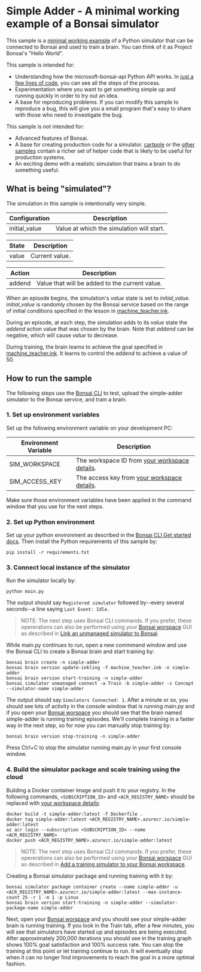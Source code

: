 # Simple Adder - A minimal working example of a Bonsai simulator

This sample is a [minimal working example](https://en.wikipedia.org/wiki/Minimal_working_example) of a Python simulator that can be connected to Bonsai and used to train a brain. You can think of it as Project Bonsai's "Hello World".

This sample is intended for:
* Understanding how the microsoft-bonsai-api Python API works. In [just a few lines of code](main.py), you can see all the steps of the process.
* Experimentation where you want to get something simple up and running quickly in order to try out an idea.
* A base for reproducing problems. If you can modify this sample to reproduce a bug, this will give you a small program that's easy to share with those who need to investigate the bug.

This sample is not intended for:
* Advanced features of Bonsai.
* A base for creating production code for a simulator. [cartpole](../cartpole/README.md) or the [other samples](../../../README.md#python) contain a richer set of helper code that is likely to be useful for production systems.
* An exciting demo with a realistic simulation that trains a brain to do something useful.

## What is being "simulated"?

The simulation in this sample is intentionally very simple.

| Configuration | Description |
| ----- | ----- |
| initial_value | Value at which the simulation will start. |

| State | Description |
| ----- | ----- |
| value | Current value. |

| Action | Description | 
| ------ | -------------------- |
| addend | Value that will be added to the current value. |

When an episode begins, the simulation's *value* state is set to *initial_value*. *initial_value* is randomly chosen by the Bonsai service based on the range of initial conditions specified in the lesson in [machine_teacher.ink](machine_teacher.ink).

During an episode, at each step, the simulation adds to its *value* state the *addend* action value that was chosen by the brain. Note that *addend* can be negative, which will cause *value* to decrease.

During training, the brain learns to achieve the goal specified in [machine_teacher.ink](machine_teacher.ink). It learns to control the *addend* to achieve a value of 50.

## How to run the sample

The following steps use the [Bonsai CLI](https://docs.microsoft.com/en-us/bonsai/cli) to test, upload the simple-adder simulator to the Bonsai service, and train a brain.

### 1. Set up environment variables

Set up the following environment variable on your development PC:

| Environment Variable | Description |
| ----- | ----- |
| SIM_WORKSPACE | The workspace ID from [your workspace details](https://docs.microsoft.com/en-us/bonsai/cookbook/get-workspace-info). |
| SIM_ACCESS_KEY | The access key from [your workspace details](https://docs.microsoft.com/en-us/bonsai/cookbook/get-workspace-info). |

Make sure those environment variables have been applied in the command window that you use for the next steps.

### 2. Set up Python environment

Set up your python environment as described in the [Bonsai CLI Get started docs](https://docs.microsoft.com/en-us/bonsai/cli).
Then install the Python requirements of this sample by:

```
pip install -r requirements.txt
```

### 3. Connect local instance of the simulator

Run the simulator locally by:

```
python main.py
```

The output should say `Registered simulator` followed by--every several seconds--a line saying `Last Event: Idle`.

> NOTE: The next step uses Bonsai CLI commands.
> If you prefer, these opererations can also be performed using your [Bonsai worspace](https://preview.bons.ai/) GUI as described in [Link an unmanaged simulator to Bonsai](https://docs.microsoft.com/en-us/bonsai/guides/run-a-local-sim?tabs=bash%2Ctest-with-ui&pivots=sim-lang-python).

While main.py continues to run, open a new commmand window and use the Bonsai CLI to create a Bonsai brain and start training by:

```
bonsai brain create -n simple-adder
bonsai brain version update-inkling -f machine_teacher.ink -n simple-adder
bonsai brain version start-training -n simple-adder
bonsai simulator unmanaged connect -a Train -b simple-adder -c Concept --simulator-name simple-adder
```

The output should say `Simulators Connected: 1`. After a minute or so, you should see lots of activity in the console window that
is running main.py and if you open your [Bonsai worspace](https://preview.bons.ai/) you should see that the brain named simple-adder
is running training episodes. We'll complete training in a faster way in the next step, so for now you can manually stop training by:

```
bonsai brain version stop-training -n simple-adder
```

Press Ctrl+C to stop the simulator running main.py in your first console window.

### 4. Build the simulator package and scale training using the cloud

Building a Docker container image and push it to your registry.
In the following commands, `<SUBSCRIPTION_ID>` and `<ACR_REGISTRY_NAME>` should be replaced with
[your workspace details](https://docs.microsoft.com/en-us/bonsai/cookbook/get-workspace-info):

```
docker build -t simple-adder:latest -f Dockerfile .
docker tag simple-adder:latest <ACR_REGISTRY_NAME>.azurecr.io/simple-adder:latest
az acr login --subscription <SUBSCRIPTION_ID> --name <ACR_REGISTRY_NAME>
docker push <ACR_REGISTRY_NAME>.azurecr.io/simple-adder:latest
```

> NOTE: The next step uses Bonsai CLI commands.
> If you prefer, these opererations can also be performed using your [Bonsai worspace](https://preview.bons.ai/) GUI as described in [Add a training simulator to your Bonsai workspace](https://docs.microsoft.com/en-us/bonsai/guides/add-simulator?tabs=add-cli%2Ctrain-inkling&pivots=sim-platform-other).

Creating a Bonsai simulator package and running training with it by:

```
bonsai simulator package container create --name simple-adder -u <ACR_REGISTRY_NAME>.azurecr.io/simple-adder:latest --max-instance-count 25 -r 1 -m 1 -p Linux
bonsai brain version start-training -n simple-adder --simulator-package-name simple-adder
```

Next, open your [Bonsai worspace](https://preview.bons.ai/) and you should see your simple-adder brain is running training.
If you look in the Train tab, after a few minutes, you will see that simulators have started up and episodes are being executed.
After approximately 200,000 iterations you should see in the training graph shows 100% goal satisfaction and 100% success rate.
You can stop the training at this point or let training continue to run. It will eventually stop when it can no longer find improvements
to reach the goal in a more optimal fashion.